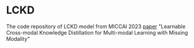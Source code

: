 # LCKD
The code repository of LCKD model from MICCAI 2023 [paper](https://arxiv.org/abs/2310.01035) "Learnable Cross-modal Knowledge Distillation for Multi-modal Learning with Missing Modality"
